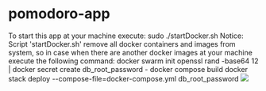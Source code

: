 # pomodoro-app

To start this app at your machine execute:
sudo ./startDocker.sh
Notice:
Script 'startDocker.sh' remove all docker containers and images from system, so in case when there are another docker images at your machine execute the following command:
docker swarm init
openssl rand -base64 12 | docker secret create db_root_password -
docker compose build
docker stack deploy --compose-file=docker-compose.yml db_root_password
![]([https://youtu.be/DdfVKXuQGlE](https://thumbs.gfycat.com/CriminalGroundedDrafthorse-max-1mb.gif)https://thumbs.gfycat.com/CriminalGroundedDrafthorse-max-1mb.gif)
